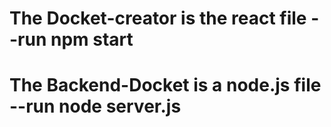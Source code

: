# The Docket-creator is the react file --run npm start
# The Backend-Docket is a node.js file --run node server.js
